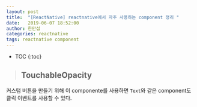 ```yaml
---
layout: post
title:  "[ReactNative] reactnative에서 자주 사용하는 component 정리 "
date:   2019-06-07 18:52:00
author: 한만섭
categories: reactnative
tags: reactnative component
---
```


* TOC
{:toc}


> ## TouchableOpacity
커스텀 버튼을 만들기 위해 이 componente를 사용하면 `Text`와 같은 component도 클릭 이벤트를 사용할 수 있다.   
